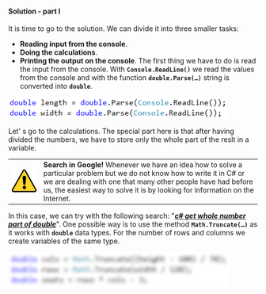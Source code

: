 #### Solution - part I

It is time to go to the solution. We can divide it into three smaller tasks: 
* **Reading input from the console**.
* **Doing the calculations**.
* **Printing the output on the console**.
The first thing we have to do is read the input from the console. With **`Console.ReadLine()`** we read the values from the console and with the function **`double.Parse(…)`** string is converted into **`double`**.

![](/assets/chapter-2-2-images/01.Training-lab-03.png)

Let' s go to the calculations. The special part here is that after having divided the numbers, we have to store only the whole part of the reslt in a variable. 

<table><tr><td><img src="/assets/alert-icon.png" style="max-width:50px" /></td>
<td><b>Search in Google!</b> Whenever we have an idea how to solve a particular problem but we do not know how to write it in C# or we are dealing with one that many other people have had before us, the easiest way to solve it is by looking for information on the Internet.</td>
</tr></table>

In this case, we can try with the following search: "[***c# get whole number part of double***](https://www.google.com/?q=c%23+get+whole+number+part+of+double)". One possible way is to use the method **`Math.Truncate(…)`** as it works with **`double`** data types. For the number of rows and columns we create variables of the same type.

![](/assets/chapter-2-2-images/01.Training-lab-04.png)